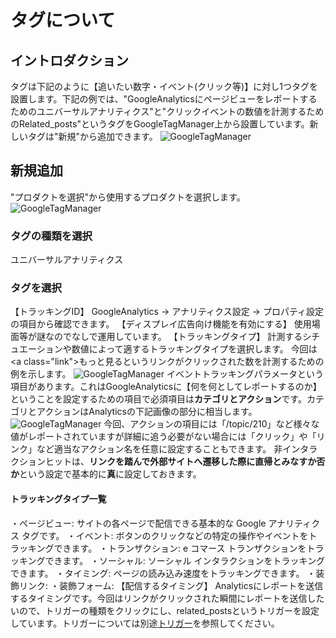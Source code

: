 # タグについて
## イントロダクション
タグは下記のように【追いたい数字・イベント(クリック等)】に対し1つタグを設置します。下記の例では、"GoogleAnalyticsにページビューをレポートするためのユニバーサルアナリティクス"と"クリックイベントの数値を計測するためのRelated_posts"というタグをGoogleTagManager上から設置しています。新しいタグは"新規"から追加できます。
![GoogleTagManager](https://github.com/sho0110/GoogleTagManager/blob/master/images/googletagmanager.png)

## 新規追加
"プロダクトを選択"から使用するプロダクトを選択します。
![GoogleTagManager](https://github.com/sho0110/GoogleTagManager/blob/master/images/タグタグ.png)
### タグの種類を選択
ユニバーサルアナリティクス
### タグを選択
【トラッキングID】
  GoogleAnalytics -> アナリティクス設定 -> プロパティ設定 の項目から確認できます。
【ディスプレイ広告向け機能を有効にする】
  使用場面等が謎なのでなしで運用しています。
【トラッキングタイプ】
  計測するシチュエーションや数値によって適するトラッキングタイプを選択します。
  今回は\<a class="link">もっと見る</a>というリンクがクリックされた数を計測するための例を示します。
  ![GoogleTagManager](https://github.com/sho0110/GoogleTagManager/blob/master/images/moreread.png)
イベントトラッキングパラメータという項目があります。これはGoogleAnalyticsに【何を何としてレポートするのか】ということを設定するための項目で必須項目は**カテゴリとアクション**です。カテゴリとアクションはAnalyticsの下記画像の部分に相当します。
![GoogleTagManager](https://github.com/sho0110/GoogleTagManager/blob/master/images/analytics.png)
今回、アクションの項目には「/topic/210」など様々な値がレポートされていますが詳細に追う必要がない場合には「クリック」や「リンク」など適当なアクション名を任意に設定することもできます。
非インタラクションヒットは、**リンクを踏んで外部サイトへ遷移した際に直帰とみなすか否か**という設定で基本的に**真**に設定しておきます。
#### トラッキングタイプ一覧
・ページビュー: サイトの各ページで配信できる基本的な Google アナリティクス タグです。
・イベント: ボタンのクリックなどの特定の操作やイベントをトラッキングできます。
・トランザクション: e コマース トランザクションをトラッキングできます。
・ソーシャル: ソーシャル インタラクションをトラッキングできます。
・タイミング: ページの読み込み速度をトラッキングできます。
・装飾リンク: 
・装飾フォーム: 
【配信するタイミング】
Analyticsにレポートを送信するタイミングです。今回はリンクがクリックされた瞬間にレポートを送信したいので、トリガーの種類をクリックにし、related_postsというトリガーを設定しています。トリガーについては別途<a id="user-content-トリガー" class="anchor" href="#トリガー" aria-hidden="true"><span class="octicon octicon-link"></span></a><a href="https://github.com/sho0110/GoogleTagManager/master/trigger.md">トリガー</a>を参照してください。